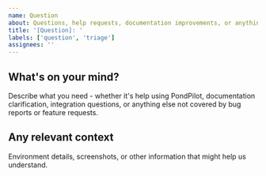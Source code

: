 ```yaml
---
name: Question
about: Questions, help requests, documentation improvements, or anything else
title: '[Question]: '
labels: ['question', 'triage']
assignees: ''
---
```


## What's on your mind?

Describe what you need - whether it's help using PondPilot, documentation clarification,
integration questions, or anything else not covered by bug reports or feature requests.

## Any relevant context

Environment details, screenshots, or other information that might help us understand.
